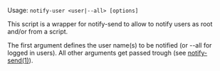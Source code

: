 Usage: `notify-user <user|--all> [options]`

This script is a wrapper for notify-send to allow
to notify users as root and/or from a script.

The first argument defines the user name(s) to be notified
(or --all for logged in users). All other arguments get
passed trough (see [notify-send(1)](https://manpages.debian.org/stretch/libnotify-bin/notify-send.1.en.html)).
